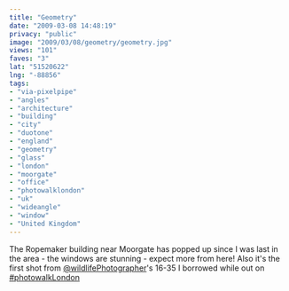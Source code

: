 ```yaml
---
title: "Geometry"
date: "2009-03-08 14:48:19"
privacy: "public"
image: "2009/03/08/geometry/geometry.jpg"
views: "101"
faves: "3"
lat: "51520622"
lng: "-88856"
tags:
- "via-pixelpipe"
- "angles"
- "architecture"
- "building"
- "city"
- "duotone"
- "england"
- "geometry"
- "glass"
- "london"
- "moorgate"
- "office"
- "photowalklondon"
- "uk"
- "wideangle"
- "window"
- "United Kingdom"
---
```

The Ropemaker building near Moorgate has popped up since I was last in the area - the windows are stunning - expect more from here! Also it's the first shot from <a href="http://www.twitter.com/wildlifephotographer">@wildlifePhotographer</a>'s 16-35 I borrowed while out on <a href="http://search.twitter.com/search?q=#photowalkLondon">#photowalkLondon</a><a href="/photos/2009/03/08/geometry"></a>
